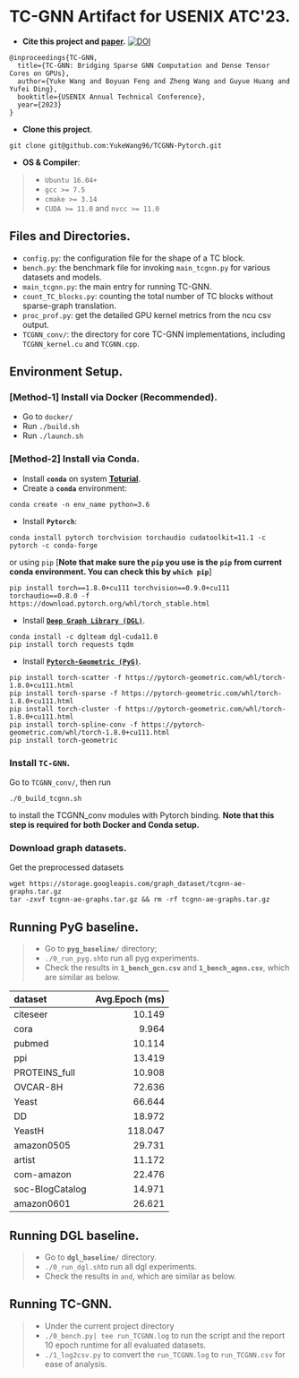 # TC-GNN Artifact for USENIX ATC'23.

+ **Cite this project and [paper](https://arxiv.org/abs/2112.02052).** [![DOI](https://zenodo.org/badge/DOI/10.5281/zenodo.7893174.svg)](https://doi.org/10.5281/zenodo.7893174)

```
@inproceedings{TC-GNN,
  title={TC-GNN: Bridging Sparse GNN Computation and Dense Tensor Cores on GPUs},
  author={Yuke Wang and Boyuan Feng and Zheng Wang and Guyue Huang and Yufei Ding},
  booktitle={USENIX Annual Technical Conference},
  year={2023}
}
```

+ **Clone this project**.
```
git clone git@github.com:YukeWang96/TCGNN-Pytorch.git
```

+ **OS & Compiler**: 
> + `Ubuntu 16.04+`
> + `gcc >= 7.5`
> + `cmake >= 3.14`
> + `CUDA >= 11.0` and `nvcc >= 11.0`

## Files and Directories.
+ `config.py`: the configuration file for the shape of a TC block.
+ `bench.py`: the benchmark file for invoking `main_tcgnn.py` for various datasets and models.
+ `main_tcgnn.py`: the main entry for running TC-GNN.
+ `count_TC_blocks.py`: counting the total number of TC blocks without sparse-graph translation.
+ `proc_prof.py`: get the detailed GPU kernel metrics from the ncu csv output. 
+ `TCGNN_conv/`: the directory for core TC-GNN implementations, including `TCGNN_kernel.cu` and `TCGNN.cpp`.

## Environment Setup.
### [**Method-1**] Install via Docker (Recommended).
+ Go to `docker/`
+ Run `./build.sh`
+ Run `./launch.sh`

### [**Method-2**] Install via Conda.
+ Install **`conda`** on system **[Toturial](https://www.digitalocean.com/community/tutorials/how-to-install-anaconda-on-ubuntu-18-04-quickstart)**.
+ Create a **`conda`** environment: 
```
conda create -n env_name python=3.6
```
+ Install **`Pytorch`**: 
```
conda install pytorch torchvision torchaudio cudatoolkit=11.1 -c pytorch -c conda-forge
```
or using `pip` [**Note that make sure the `pip` you use is the `pip` from current conda environment. You can check this by `which pip`**]
```
pip install torch==1.8.0+cu111 torchvision==0.9.0+cu111 torchaudio==0.8.0 -f https://download.pytorch.org/whl/torch_stable.html
```
+ Install [**`Deep Graph Library (DGL)`**](https://github.com/dmlc/dgl).
```
conda install -c dglteam dgl-cuda11.0
pip install torch requests tqdm
```

+ Install [**`Pytorch-Geometric (PyG)`**](https://github.com/rusty1s/pytorch_geometric).
```
pip install torch-scatter -f https://pytorch-geometric.com/whl/torch-1.8.0+cu111.html
pip install torch-sparse -f https://pytorch-geometric.com/whl/torch-1.8.0+cu111.html
pip install torch-cluster -f https://pytorch-geometric.com/whl/torch-1.8.0+cu111.html
pip install torch-spline-conv -f https://pytorch-geometric.com/whl/torch-1.8.0+cu111.html
pip install torch-geometric
```

### Install **`TC-GNN`**.
Go to `TCGNN_conv/`, then run
```
./0_build_tcgnn.sh
``` 
to install the TCGNN_conv modules with Pytorch binding. 
**Note that this step is required for both Docker and Conda setup.**


### Download graph datasets.
Get the preprocessed datasets
```
wget https://storage.googleapis.com/graph_dataset/tcgnn-ae-graphs.tar.gz
tar -zxvf tcgnn-ae-graphs.tar.gz && rm -rf tcgnn-ae-graphs.tar.gz
``` 

## Running **PyG** baseline.
> + Go to **`pyg_baseline/`** directory;
> + `./0_run_pyg.sh`to run all pyg experiments.
> + Check the results in **`1_bench_gcn.csv`** and **`1_bench_agnn.csv`**, which are similar as below.

| dataset         | Avg.Epoch (ms) |
|:-----------------|----------------:|
| citeseer        | 10.149         |
| cora            | 9.964          |
| pubmed          | 10.114         |
| ppi             | 13.419         |
| PROTEINS_full   | 10.908         |
| OVCAR-8H        | 72.636         |
| Yeast           | 66.644         |
| DD              | 18.972         |
| YeastH          | 118.047        |
| amazon0505      | 29.731         |
| artist          | 11.172         |
| com-amazon      | 22.476         |
| soc-BlogCatalog | 14.971         |
| amazon0601      | 26.621         |

<!-- > + Change `run_GCN=True` or  `run_GCN=False` in `0_bench.py` with `gcn` and `gin` to profile the example GCN and GIN model, respectively;
> + `./0_bench.py| tee run_pyg.log` to run the script and the report 10 epoch runtime for all evaluated datasets. 
> + `./1_log2csv.py` to convert the `run_pyg.log` to `run_pyg.csv` for ease of analysis. -->

## Running **DGL** baseline.
> +  Go to **`dgl_baseline/`** directory.
> + `./0_run_dgl.sh`to run all dgl experiments.
> + Check the results in `` and ``, which are similar as below.

<!-- > +  Pass the `--model` parameter in `dgl_main.py` with `gcn` and  `gin` to profile the example GCN and GIN model, respectively;
> + `./0_bench.py| tee run_dgl.log` to run the script and the report 10 epoch runtime for all evaluated datasets. 
> + `./1_log2csv.py` to convert the `run_dgl.log` to `run_dgl.csv` for ease of visualization. -->

## Running **TC-GNN**.
> +  Under the current project directory 
> + `./0_bench.py| tee run_TCGNN.log` to run the script and the report 10 epoch runtime for all evaluated datasets. 
> + `./1_log2csv.py` to convert the `run_TCGNN.log` to `run_TCGNN.csv` for ease of analysis.
